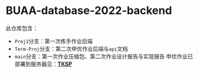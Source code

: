 # BUAA-database-2022-backend
此仓库包含：
* ``Proj1``分支：第一次练手作业后端
* ``Term-Proj``分支：第二次申优作业后端与``api``文档
* ``main``分支：第一次作业压缩包、第二次作业设计报告与实现报告
申优作业已部署到服务器见：[**TKSP**](http://39.106.5.232:3000/)
